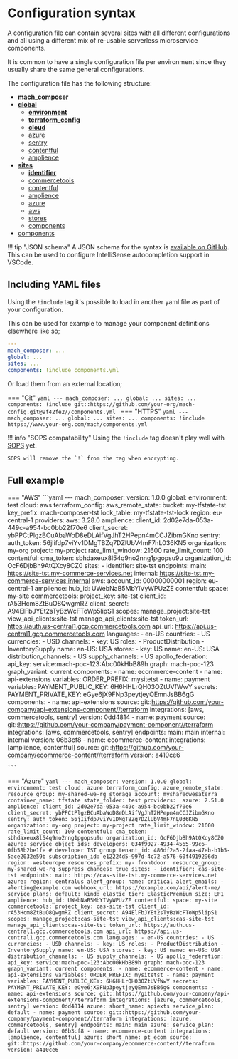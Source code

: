 # Configuration syntax

A configuration file can contain several sites with all different configurations and all using a different mix of re-usable serverless microservice components.

It is common to have a single configuration file per environment since they usually share the same general configurations.

The configuration file has the following structure:

- **[mach_composer](./mach.md)**
- **[global](./global.md)**
    - **[environment](./global.md)**
    - **[terraform_config](./global.md#terraform_config)**
    - **[cloud](./global.md)**
    - [azure](./global.md#azure)
    - [sentry](./global.md#sentry)
    - [contentful](./global.md#contentful)
    - [amplience](./global.md#amplience)
- **[sites](./sites.md)**
    - **[identifier](./sites.md)**
    - [commercetools](./sites.md#commercetools)
    - [contentful](./sites.md#contentful)
    - [amplience](./sites.md#amplience)
    - [azure](./sites.md#azure)
    - [aws](./sites.md#aws)
    - [stores](./sites.md#stores)
    - [components](./sites.md#components)
- [components](./components.md)


!!! tip "JSON schema"
    A JSON schema for the syntax is [available on GitHub](https://github.com/labd/mach-composer/blob/master/schema.json). This can be used to configure IntelliSense autocompletion support in VSCode.

## Including YAML files

Using the `!include` tag it's possible to load in another yaml file as part of your configuration.

This can be used for example to manage your component definitions elsewhere like so;

```yaml
---
mach_composer: ...
global: ...
sites: ...
components: !include components.yml
```

Or load them from an external location;

=== "Git"
    ```yaml
    ---
    mach_composer: ...
    global: ...
    sites: ...
    components: !include git::https://github.com/your-org/mach-config.git@9f42fe2//components.yml
    ```
=== "HTTPS"
    ```yaml
    ---
    mach_composer: ...
    global: ...
    sites: ...
    components: !include https://www.your-org.com/mach/components.yml
    ```

!!! info "SOPS compatability"
    Using the `!include` tag doesn't play well with [SOPS](../../howto/security/encrypt.md) yet.

    SOPS will remove the `!` from the tag when encrypting.

## Full example

=== "AWS"
    ```yaml
    ---
    mach_composer:
      version: 1.0.0
    global:
      environment: test
      cloud: aws
      terraform_config:
        aws_remote_state:
          bucket: my-tfstate-tst
          key_prefix: mach-composer-tst
          lock_table: my-tfstate-tst-lock
          region: eu-central-1
        providers:
          aws: 3.28.0
      amplience:
        client_id: 2d02e7da-053a-449c-a954-bc0bb22f70e6
        client_secret: ybPPCtPlgzBCuAbaWoD8eDLAifVgJhT2HPepn4mCCJZibmGKno
      sentry:
        auth_token: 56jIifdp7viYv1DMgTBZq7DZlUbV4mF7nL036KN5
        organization: my-org
        project: my-project
        rate_limit_window: 21600
        rate_limit_count: 100
      contentful:
        cma_token: sbhdaxeux8l54q9no2nng1pgopsu9u
        organization_id: OcF6DjbBh9AtQXcy8CZ0
    sites:
      - identifier: site-tst
        endpoints:
          main: https://site-tst.my-commerce-services.net
          internal: https://site-tst.my-commerce-services.internal
        aws:
          account_id: 00000000001
          region: eu-central-1
        amplience:
          hub_id: UWebNaB5MbYIVyWPUzZE
        contentful:
          space: my-site
        commercetools:
          project_key: site-tst
          client_id: rA53Hcm8ZtBuO8QwgmRZ
          client_secret: A94ElFbJYEt2sTyBzWcFToWp5lipS1
          scopes: manage_project:site-tst view_api_clients:site-tst manage_api_clients:site-tst
          token_url: https://auth.us-central1.gcp.commercetools.com
          api_url: https://api.us-central1.gcp.commercetools.com
          languages:
            - en-US
          countries:
            - US
          currencies:
            - USD
          channels:
            - key: US
              roles:
                - ProductDistribution
                - InventorySupply
              name:
                en-US: USA
          stores:
            - key: US
              name:
                en-US: USA
              distribution_channels:
                - US
              supply_channels:
                - US
        apollo_federation:
          api_key: service:mach-poc-123:Abc00kHbB89h
          graph: mach-poc-123
          graph_variant: current
        components:
          - name: ecommerce-content
          - name: api-extensions
            variables:
              ORDER_PREFIX: mysitetst
          - name: payment
            variables:
              PAYMENT_PUBLIC_KEY: 6H6HHLrQH03OZtUVfWwY
            secrets:
              PAYMENT_PRIVATE_KEY: eGye6jX9FNp3peytjeyQEmnJsBB6gG
    components:
      - name: api-extensions
        source: git::https://github.com/your-company/api-extensions-component//terraform
        integrations: [aws, commercetools, sentry]
        version: 0dd4814
      - name: payment
        source: git::https://github.com/your-company/payment-component//terraform
        integrations: [aws, commercetools, sentry]
        endpoints:
          main: main
          internal: internal
        version: 06b3cf8
      - name: ecommerce-content
        integrations: [amplience, contentful]
        source: git::https://github.com/your-company/ecommerce-content//terraform
        version: a410ce6

    ```

=== "Azure"
    ```yaml
    ---
    mach_composer:
      version: 1.0.0
    global:
      environment: test
      cloud: azure
      terraform_config:
        azure_remote_state:
          resource_group: my-shared-we-rg
          storage_account: mysharedwesaterra
          container_name: tfstate
          state_folder: test
        providers: 
          azure: 2.51.0
      amplience:
        client_id: 2d02e7da-053a-449c-a954-bc0bb22f70e6
        client_secret: ybPPCtPlgzBCuAbaWoD8eDLAifVgJhT2HPepn4mCCJZibmGKno
      sentry:
        auth_token: 56jIifdp7viYv1DMgTBZq7DZlUbV4mF7nL036KN5
        organization: my-org
        project: my-project
        rate_limit_window: 21600
        rate_limit_count: 100
      contentful:
        cma_token: sbhdaxeux8l54q9no2nng1pgopsu9u
        organization_id: OcF6DjbBh9AtQXcy8CZ0
      azure:
        service_object_ids:
          developers: 034f9027-4934-4565-99c6-0fb58b2be1fe # developer TST group
        tenant_id: 486df2a5-2faa-47eb-b1b5-5ace2032e59b
        subscription_id: e12224d5-997d-4c72-a576-60f4919296db
        region: westeurope
        resources_prefix: my-
        frontdoor:
          resource_group: my-shared-we-rg
          suppress_changes: true
    sites:
      - identifier: cas-site-tst
        endpoints:
          main: https://cas-site-tst.my-commerce-services.net
        azure:
          region: centralus
          alert_group:
            name: critical
            alert_emails:
              - alerting@example.com
            webhook_url: https://example.com/api/alert-me/
          service_plans:
            default:
              kind: elastic
              tier: ElasticPremium
              size: EP1
        amplience:
          hub_id: UWebNaB5MbYIVyWPUzZE
        contentful:
          space: my-site
        commercetools:
          project_key: cas-site-tst
          client_id: rA53Hcm8ZtBuO8QwgmRZ
          client_secret: A94ElFbJYEt2sTyBzWcFToWp5lipS1
          scopes: manage_project:cas-site-tst view_api_clients:cas-site-tst manage_api_clients:cas-site-tst
          token_url: https://auth.us-central1.gcp.commercetools.com
          api_url: https://api.us-central1.gcp.commercetools.com
          languages:
            - en-US
          countries:
            - US
          currencies:
            - USD
          channels:
            - key: US
              roles:
                - ProductDistribution
                - InventorySupply
              name:
                en-US: USA
          stores:
            - key: US
              name:
                en-US: USA
              distribution_channels:
                - US
              supply_channels:
                - US
        apollo_federation:
          api_key: service:mach-poc-123:Abc00kHbB89h
          graph: mach-poc-123
          graph_variant: current
        components:
          - name: ecommerce-content
          - name: api-extensions
            variables:
              ORDER_PREFIX: mysitetst
          - name: payment
            variables:
              PAYMENT_PUBLIC_KEY: 6H6HHLrQH03OZtUVfWwY
            secrets:
              PAYMENT_PRIVATE_KEY: eGye6jX9FNp3peytjeyQEmnJsBB6gG
    components:
      - name: api-extensions
        source: git::https://github.com/your-company/api-extensions-component//terraform
        integrations: [azure, commercetools, sentry]
        version: 0dd4814
        azure:
          short_name: apiexts
          service_plan: default
      - name: payment
        source: git::https://github.com/your-company/payment-component//terraform
        integrations: [azure, commercetools, sentry]
        endpoints:
          main: main
        azure:
          service_plan: default
        version: 06b3cf8
      - name: ecommerce-content
        integrations: [amplience, contentful]
        azure:
          short_name: pt_ecom
        source: git::https://github.com/your-company/ecommerce-content//terraform
        version: a410ce6
    ```
